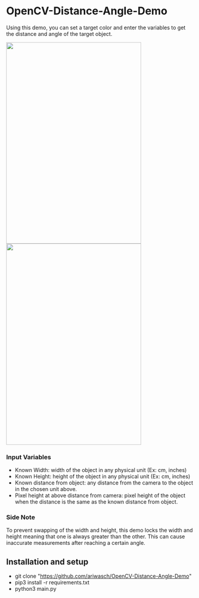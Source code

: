 # OpenCV-Distance-Angle-Demo


Using this demo, you can set a target color and enter the variables to get the distance and angle of the target object. 

<img src="https://cdn-images-1.medium.com/max/1200/1*DQuAcCjhgQDZnid2ZfNttg.gif" width="361.5" height="538.875" /> <img src="https://cdn-images-1.medium.com/max/1200/1*ki4GDHUC_ea4l8Gzf5dqIw.png" width="361.5" height="538.875" />

### Input Variables
* Known Width: width of the object in any physical unit (Ex: cm, inches)
* Known Height: height of the object in any physical unit (Ex: cm, inches)
* Known distance from object: any distance from the camera to the object in the chosen unit above. 
* Pixel height at above distance from camera: pixel height of the object when the distance is the same as the known distance from object.

### Side Note
To prevent swapping of the width and height, this demo locks the width and height meaning that one is always greater than the other. This can cause inaccurate measurements after reaching a certain angle.

## Installation and setup
* git clone "https://github.com/ariwasch/OpenCV-Distance-Angle-Demo"
* pip3 install -r requirements.txt
* python3 main.py

